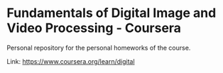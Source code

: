 # Fundamentals of Digital Image and Video Processing - Coursera

Personal repository for the personal homeworks of the course.
 
Link: https://www.coursera.org/learn/digital
